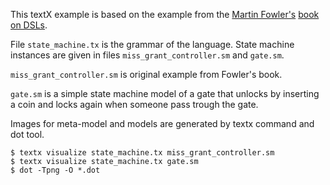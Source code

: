 This textX example is based on the example from the [Martin Fowler's]() [book on
DSLs]().

File `state_machine.tx` is the grammar of the language. State machine instances
are given in files `miss_grant_controller.sm` and  `gate.sm`.

`miss_grant_controller.sm` is original example from Fowler's book.

`gate.sm` is a simple state machine model of a gate that unlocks by inserting
a coin and locks again when someone pass trough the gate.

Images for meta-model and models are generated by textx command and dot tool.

    $ textx visualize state_machine.tx miss_grant_controller.sm
    $ textx visualize state_machine.tx gate.sm
    $ dot -Tpng -O *.dot
